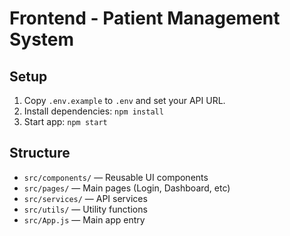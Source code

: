 # Frontend - Patient Management System

## Setup

1. Copy `.env.example` to `.env` and set your API URL.
2. Install dependencies: `npm install`
3. Start app: `npm start`

## Structure

- `src/components/` — Reusable UI components
- `src/pages/` — Main pages (Login, Dashboard, etc)
- `src/services/` — API services
- `src/utils/` — Utility functions
- `src/App.js` — Main app entry